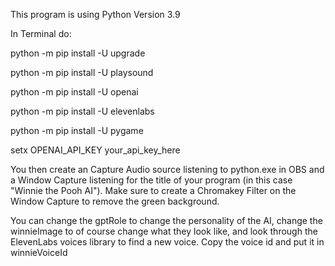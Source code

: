 This program is using Python Version 3.9

In Terminal do:

python -m pip install -U upgrade

python -m pip install -U playsound

python -m pip install -U openai

python -m pip install -U elevenlabs

python -m pip install -U pygame

setx OPENAI_API_KEY your_api_key_here

You then create an Capture Audio source listening to python.exe in OBS and a Window Capture listening for the title of your program (in this case "Winnie the Pooh AI"). Make sure to create a Chromakey Filter on the Window Capture to remove the green background.

You can change the gptRole to change the personality of the AI, change the winnieImage to of course change what they look like, and look through the ElevenLabs voices library to find a new voice. Copy the voice id and put it in winnieVoiceId

